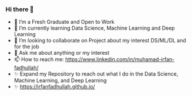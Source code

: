 ### Hi there 👋
- 🔭 I’m a Fresh Graduate and Open to Work
- 🌱 I’m currently learning Data Science, Machine Learning and Deep Learning
- 👯 I’m looking to collaborate on Project about my interest DS/ML/DL and for the job
- 💬 Ask me about anything or my interest
- 📫 How to reach me: https://www.linkedin.com/in/muhamad-irfan-fadhullah/
- ✨ Expand my Repository to reach out what I do in the Data Science, Machine Learning, and Deep Learning
- ✨ https://irfanfadhullah.github.io/
<!--
**irfanfadhullah/irfanfadhullah** is a ✨ _special_ ✨ repository because its `README.md` (this file) appears on your GitHub profile
